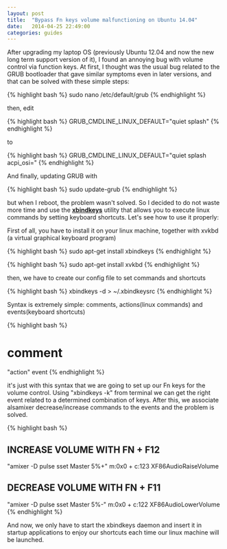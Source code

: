 ```yaml
---
layout: post
title:  "Bypass Fn keys volume malfunctioning on Ubuntu 14.04"
date:   2014-04-25 22:49:00
categories: guides
---
```


After upgrading my laptop OS (previously Ubuntu 12.04 and now the new long term support version of it), I found an annoying bug with volume control via function keys. At first, I thought was the usual bug related to the GRUB bootloader that gave similar symptoms even in later versions, and that can be solved with these simple steps:

{% highlight bash %}
sudo nano /etc/default/grub
{% endhighlight %}

then, edit

{% highlight bash %}
GRUB_CMDLINE_LINUX_DEFAULT="quiet splash"
{% endhighlight %}

to

{% highlight bash %}
GRUB_CMDLINE_LINUX_DEFAULT="quiet splash acpi_osi="
{% endhighlight %}

And finally, updating GRUB with

{% highlight bash %}
sudo update-grub
{% endhighlight %}

but when I reboot, the problem wasn't solved. So I decided to do not waste more time and use the <a href="http://www.nongnu.org/xbindkeys/xbindkeys.html"><b>xbindkeys</b></a> utility that allows you to execute linux commands by setting keyboard shortcuts. Let's see how to use it properly:

First of all, you have to install it on your linux machine, together with xvkbd (a virtual graphical keyboard program)

{% highlight bash %}
sudo apt-get install xbindkeys
{% endhighlight %}

{% highlight bash %}
sudo apt-get install xvkbd
{% endhighlight %}

then, we have to create our config file to set commands and shortcuts

{% highlight bash %}
xbindkeys -d > ~/.xbindkeysrc
{% endhighlight %}

Syntax is extremely simple: comments, actions(linux commands) and events(keyboard shortcuts)

{% highlight bash %}
# comment
"action"
   event
{% endhighlight %}

it's just with this syntax that we are going to set up our Fn keys for the volume control. Using "xbindkeys -k" from terminal we can get the right event related to a determined combination of keys. After this, we associate alsamixer decrease/increase commands to the events and the problem is solved.

{% highlight bash %}
## INCREASE VOLUME WITH FN + F12
"amixer -D pulse sset Master 5%+"
   m:0x0 + c:123
   XF86AudioRaiseVolume

## DECREASE VOLUME WITH FN + F11
"amixer -D pulse sset Master 5%-"
    m:0x0 + c:122
    XF86AudioLowerVolume
{% endhighlight %}

And now, we only have to start the xbindkeys daemon and insert it in startup applications to enjoy our shortcuts each time our linux machine will be launched.











